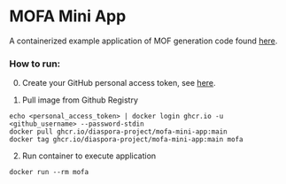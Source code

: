 # MOFA Mini App

A containerized example application of MOF generation code found [here](https://github.com/globus-labs/mof-generation-at-scale/tree/main).

### How to run:
0. Create your GitHub personal access token, see [here](https://docs.github.com/en/authentication/keeping-your-account-and-data-secure/managing-your-personal-access-tokens#creating-a-personal-access-token-classic).

1. Pull image from Github Registry
```
echo <personal_access_token> | docker login ghcr.io -u <github_username> --password-stdin
docker pull ghcr.io/diaspora-project/mofa-mini-app:main
docker tag ghcr.io/diaspora-project/mofa-mini-app:main mofa
```
2. Run container to execute application
```
docker run --rm mofa
```
